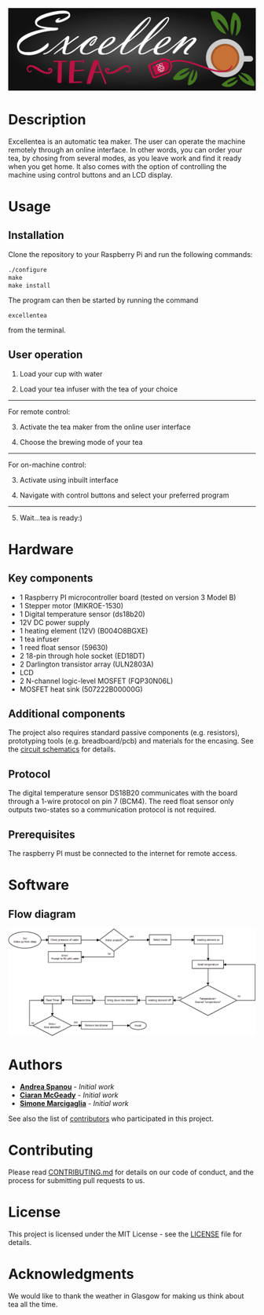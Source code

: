 <img src="https://github.com/GlasgowTeam3RTEP/ExcellenTea/blob/master/images/Banner_Github.png" alt="Excellentea" width="1200">

# Description

Excellentea is an automatic tea maker. The user can operate the machine remotely through an online interface. 
In other words, you can order your tea, by chosing from several modes, as you leave work and find it ready when you get home. 
It also comes with the option of controlling the machine using control buttons and an LCD display.

# Usage

## Installation

Clone the repository to your Raspberry Pi and run the following commands:

```
./configure
make
make install
```
The program can then be started by running the command

```
excellentea
```
from the terminal.


## User operation
[//]: # (instruct other people on how to use your project after they’ve installed it)

1. Load your cup with water

2. Load your tea infuser with the tea of your choice
---

For remote control: 

3. Activate the tea maker from the online user interface

4. Choose the brewing mode of your tea
---

For on-machine control: 

3. Activate using inbuilt interface

4. Navigate with control buttons and select your preferred program
---

5. Wait...tea is ready:)


# Hardware

## Key components

- 1 Raspberry PI microcontroller board (tested on version 3 Model B)
- 1 Stepper motor (MIKROE-1530)
- 1 Digital temperature sensor (ds18b20)
- 12V DC power supply 
- 1 heating element (12V) (B004O8BGXE)
- 1 tea infuser 
- 1 reed float sensor (59630)
- 2 18-pin through hole socket (ED18DT)
- 2 Darlington transistor array (ULN2803A)
- LCD
- 2 N-channel logic-level MOSFET (FQP30N06L)
- MOSFET heat sink (507222B00000G)

## Additional components
The project also requires standard passive components (e.g. resistors), prototyping tools (e.g. breadboard/pcb) and materials for the encasing. See the [circuit schematics](Main.sch) for details. 

## Protocol

The digital temperature sensor DS18B20 communicates with the board through a 1-wire protocol on pin 7 (BCM4). The reed float sensor only outputs two-states so a communication protocol is not required. 

## Prerequisites

The raspberry PI must be connected to the internet for remote access.

# Software

## Flow diagram

![Flow Diagram](https://github.com/GlasgowTeam3RTEP/ExcellenTea/blob/master/images/Program_flow.png "Flow diagram of the tea maker")

# Authors

* [**Andrea Spanou**](https://github.com/andreaspanou) - *Initial work* 
* [**Ciaran McGeady**](https://github.com/CiaranAnthony) - *Initial work*
* [**Simone Marcigaglia**](https://github.com/SimoneMarcigaglia) - *Initial work*

See also the list of [contributors](https://github.com/GlasgowTeam3RTEP/ExcellenTea/contributors) who participated in this project.

# Contributing

Please read [CONTRIBUTING.md](CONTRIBUTING.md) for details on our code of conduct, and the process for submitting pull requests to us.

# License

This project is licensed under the MIT License - see the [LICENSE](LICENSE) file for details.

# Acknowledgments

We would like to thank the weather in Glasgow for making us think about tea all the time.

